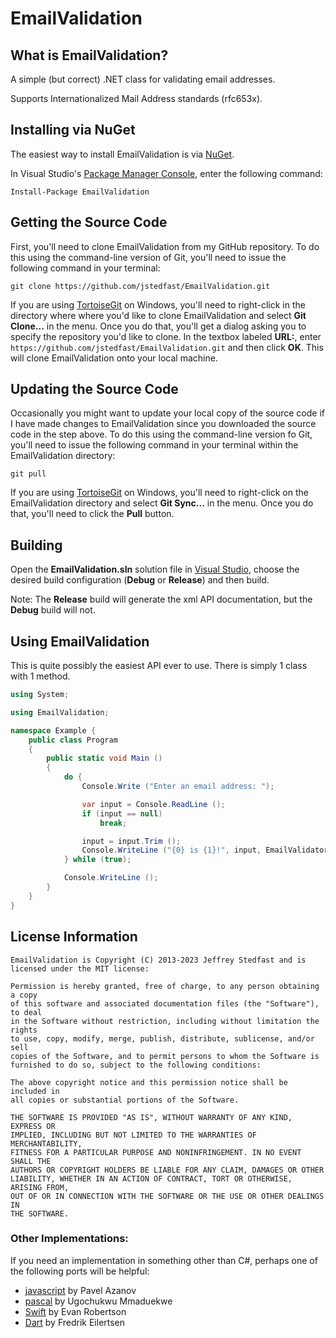 # EmailValidation

## What is EmailValidation?

A simple (but correct) .NET class for validating email addresses.

Supports Internationalized Mail Address standards (rfc653x).

## Installing via NuGet

The easiest way to install EmailValidation is via [NuGet](https://www.nuget.org/packages/EmailValidation/).

In Visual Studio's [Package Manager Console](http://docs.nuget.org/docs/start-here/using-the-package-manager-console),
enter the following command:

    Install-Package EmailValidation

## Getting the Source Code

First, you'll need to clone EmailValidation from my GitHub repository. To do this using the command-line version of
Git, you'll need to issue the following command in your terminal:

    git clone https://github.com/jstedfast/EmailValidation.git

If you are using [TortoiseGit](https://tortoisegit.org) on Windows, you'll need to right-click in the directory where
where you'd like to clone EmailValidation and select **Git Clone...** in the menu. Once you do that, you'll get a
dialog asking you to specify the repository you'd like to clone. In the textbox labeled **URL:**, enter
`https://github.com/jstedfast/EmailValidation.git` and then click **OK**. This will clone EmailValidation onto your
local machine.

## Updating the Source Code

Occasionally you might want to update your local copy of the source code if I have made changes to EmailValidation
since you downloaded the source code in the step above. To do this using the command-line version fo Git, you'll
need to issue the following command in your terminal within the EmailValidation directory:

    git pull

If you are using [TortoiseGit](https://tortoisegit.org) on Windows, you'll need to right-click on the EmailValidation
directory and select **Git Sync...** in the menu. Once you do that, you'll need to click the **Pull** button.

## Building

Open the **EmailValidation.sln** solution file in [Visual Studio](https://www.visualstudio.com/downloads/),
choose the desired build configuration (**Debug** or **Release**) and then build.

Note: The **Release** build will generate the xml API documentation, but the **Debug** build will not.

## Using EmailValidation

This is quite possibly the easiest API ever to use. There is simply 1 class with 1 method.

```csharp
using System;

using EmailValidation;

namespace Example {
    public class Program
    {
        public static void Main ()
        {
            do {
                Console.Write ("Enter an email address: ");

                var input = Console.ReadLine ();
                if (input == null)
                    break;

                input = input.Trim ();
                Console.WriteLine ("{0} is {1}!", input, EmailValidator.Validate (input) ? "valid" : "invalid");
            } while (true);

            Console.WriteLine ();
        }
    }
}
```

## License Information

```
EmailValidation is Copyright (C) 2013-2023 Jeffrey Stedfast and is licensed under the MIT license:

Permission is hereby granted, free of charge, to any person obtaining a copy
of this software and associated documentation files (the "Software"), to deal
in the Software without restriction, including without limitation the rights
to use, copy, modify, merge, publish, distribute, sublicense, and/or sell
copies of the Software, and to permit persons to whom the Software is
furnished to do so, subject to the following conditions:

The above copyright notice and this permission notice shall be included in
all copies or substantial portions of the Software.

THE SOFTWARE IS PROVIDED "AS IS", WITHOUT WARRANTY OF ANY KIND, EXPRESS OR
IMPLIED, INCLUDING BUT NOT LIMITED TO THE WARRANTIES OF MERCHANTABILITY,
FITNESS FOR A PARTICULAR PURPOSE AND NONINFRINGEMENT. IN NO EVENT SHALL THE
AUTHORS OR COPYRIGHT HOLDERS BE LIABLE FOR ANY CLAIM, DAMAGES OR OTHER
LIABILITY, WHETHER IN AN ACTION OF CONTRACT, TORT OR OTHERWISE, ARISING FROM,
OUT OF OR IN CONNECTION WITH THE SOFTWARE OR THE USE OR OTHER DEALINGS IN
THE SOFTWARE.
```

### Other Implementations:

If you need an implementation in something other than C#, perhaps one of the following ports will be helpful:

- [javascript](https://github.com/azanov/isMailFine) by Pavel Azanov
- [pascal](https://github.com/Xor-el/EmailValidationPascal) by Ugochukwu Mmaduekwe
- [Swift](https://github.com/evanrobertson/EmailValidator) by Evan Robertson
- [Dart](https://github.com/fredeil/email-validator.dart) by Fredrik Eilertsen
